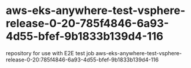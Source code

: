 # aws-eks-anywhere-test-vsphere-release-0-20-785f4846-6a93-4d55-bfef-9b1833b139d4-116
repository for use with E2E test job aws-eks-anywhere-test-vsphere-release-0-20:785f4846-6a93-4d55-bfef-9b1833b139d4-116
